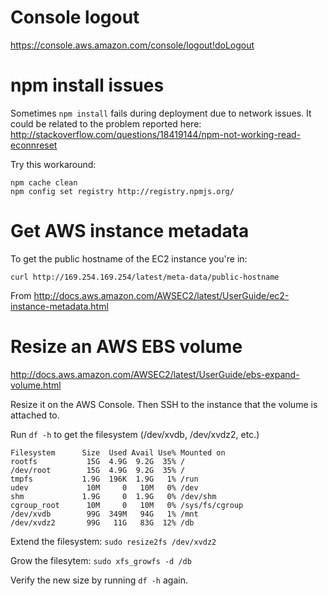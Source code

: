 # Console logout

https://console.aws.amazon.com/console/logout!doLogout

# npm install issues

Sometimes `npm install` fails during deployment due to network issues. It could be related to the problem reported here: http://stackoverflow.com/questions/18419144/npm-not-working-read-econnreset

Try this workaround:

```
npm cache clean
npm config set registry http://registry.npmjs.org/
```

# Get AWS instance metadata

To get the public hostname of the EC2 instance you're in:

```
curl http://169.254.169.254/latest/meta-data/public-hostname
```

From http://docs.aws.amazon.com/AWSEC2/latest/UserGuide/ec2-instance-metadata.html

# Resize an AWS EBS volume

http://docs.aws.amazon.com/AWSEC2/latest/UserGuide/ebs-expand-volume.html

Resize it on the AWS Console. Then SSH to the instance that the volume is attached to.

Run `df -h` to get the filesystem (/dev/xvdb, /dev/xvdz2, etc.)

```
Filesystem      Size  Used Avail Use% Mounted on
rootfs           15G  4.9G  9.2G  35% /
/dev/root        15G  4.9G  9.2G  35% /
tmpfs           1.9G  196K  1.9G   1% /run
udev             10M     0   10M   0% /dev
shm             1.9G     0  1.9G   0% /dev/shm
cgroup_root      10M     0   10M   0% /sys/fs/cgroup
/dev/xvdb        99G  349M   94G   1% /mnt
/dev/xvdz2       99G   11G   83G  12% /db
```

Extend the filesystem: `sudo resize2fs /dev/xvdz2`

Grow the filesytem: `sudo xfs_growfs -d /db`

Verify the new size by running `df -h` again.
